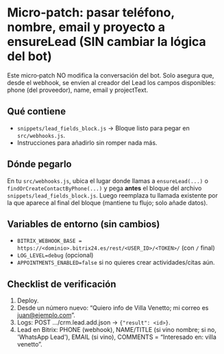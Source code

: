 Micro‑patch: pasar teléfono, nombre, email y proyecto a ensureLead (SIN cambiar la lógica del bot)
==================================================================================================

Este micro‑patch NO modifica la conversación del bot. Solo asegura que, desde el webhook,
se envíen al creador del Lead los campos disponibles: phone (del proveedor), name, email y projectText.

Qué contiene
------------
- `snippets/lead_fields_block.js`  → Bloque listo para pegar en `src/webhooks.js`.
- Instrucciones para añadirlo sin romper nada más.

Dónde pegarlo
-------------
En tu `src/webhooks.js`, ubica el lugar donde llamas a `ensureLead(...)` o `findOrCreateContactByPhone(...)`
y pega **antes** el bloque del archivo `snippets/lead_fields_block.js`. Luego reemplaza tu llamada existente
por la que aparece al final del bloque (mantiene tu flujo; solo añade datos).

Variables de entorno (sin cambios)
----------------------------------
- `BITRIX_WEBHOOK_BASE = https://<dominio>.bitrix24.es/rest/<USER_ID>/<TOKEN>/` (con `/` final)
- `LOG_LEVEL=debug` (opcional)
- `APPOINTMENTS_ENABLED=false` si no quieres crear actividades/citas aún.

Checklist de verificación
-------------------------
1) Deploy.
2) Desde un número nuevo: “Quiero info de Villa Venetto; mi correo es juan@ejemplo.com”.
3) Logs: POST …/crm.lead.add.json → `{"result": <id>}`.
4) Lead en Bitrix: PHONE (webhook), NAME/TITLE (si vino nombre; si no, 'WhatsApp Lead'),
   EMAIL (si vino), COMMENTS = “Interesado en: villa venetto”.
